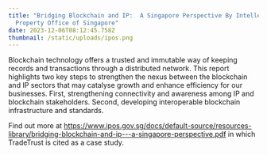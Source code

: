 ```yaml
---
title: "Bridging Blockchain and IP:  A Singapore Perspective By Intellectual
  Property Office of Singapore"
date: 2023-12-06T08:12:45.758Z
thumbnail: /static/uploads/ipos.png
---
```

Blockchain technology offers a trusted and immutable way of keeping records and transactions through a distributed network. This report highlights two key steps to strengthen the nexus between the blockchain and IP sectors that may catalyse growth and enhance efficiency for our businesses. First, strengthening connectivity and awareness among IP and blockchain stakeholders. Second, developing interoperable blockchain infrastructure and standards.

Find out more at https://www.ipos.gov.sg/docs/default-source/resources-library/bridging-blockchain-and-ip---a-singapore-perspective.pdf in which TradeTrust is cited as a case study.
